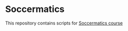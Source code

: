 # Soccermatics
This repository contains scripts for [Soccermatics course](https://soccermatics.readthedocs.io/en/latest/index.html)
